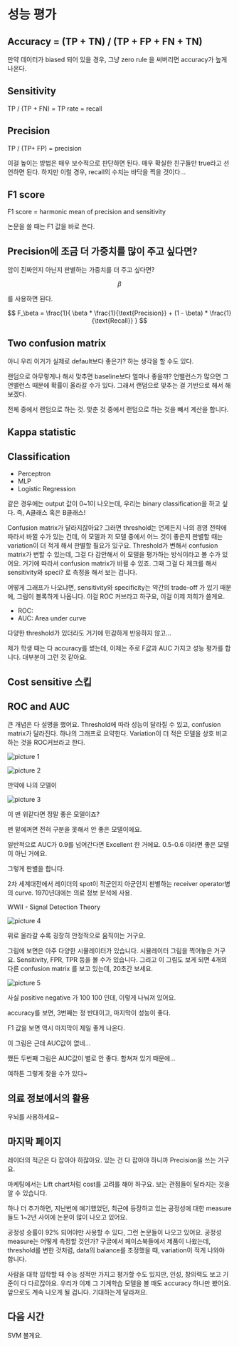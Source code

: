 # 성능 평가

## Accuracy = (TP + TN) / (TP + FP + FN + TN)

만약 데이터가 biased 되어 있을 경우, 그냥 zero rule 을 써버리면 accuracy가 높게 나온다.

## Sensitivity

TP / (TP + FN) = TP rate = recall

## Precision

TP / (TP+ FP) = precision

이걸 높이는 방법은 매우 보수적으로 판단하면 된다. 매우 확실한 친구들만 true라고 선언하면 된다. 하지만 이럴 경우, recall의 수치는 바닥을 찍을 것이다...

## F1 score

F1 score = harmonic mean of precision and sensitivity

논문을 쓸 때는 F1 값을 바로 쓴다.

## Precision에 조금 더 가중치를 많이 주고 싶다면?

암이 진짜인지 아닌지 판별하는 가중치를 더 주고 싶다면?

$$
\beta
$$

를 사용하면 된다.

$$
F_\beta = \frac{1}{
    \beta * \frac{1}{\text{Precision}} +
    (1 - \beta) * \frac{1}{\text{Recall}}
}
$$

## Two confusion matrix

아니 우리 이거가 실제로 default보다 좋은가? 하는 생각을 할 수도 있다.

랜덤으로 아무렇게나 해서 맞추면 baseline보다 얼마나 좋을까? 언밸런스가 많으면 그 언밸런스 때문에 확률이 올라갈 수가 있다. 그래서 랜덤으로 맞추는 걸 기반으로 해서 해보겠다.

전체 중에서 랜덤으로 하는 것. 맞춘 것 중에서 랜덤으로 하는 것을 빼서 계산을 합니다.

## Kappa statistic

## Classification

- Perceptron
- MLP
- Logistic Regression

같은 경우에는 output 값이 0~1이 나오는데,
우리는 binary classification을 하고 싶다. 즉, A클래스 혹은 B클래스!

Confusion matrix가 달라지잖아요? 그러면 threshold는 언제든지 나의 경영 전략에 따라서
바뀔 수가 있는 건데, 이 모델과 저 모델 중에서 어느 것이 좋은지 판별할 때는
variation이 더 적게 해서 판별할 필요가 있구요.
Threshold가 변해서 confusion matrix가 변할 수 있는데,
그걸 다 감안해서 이 모델을 평가하는 방식이라고
볼 수가 있어요. 거기에 따라서 confusion matrix가 바뀔 수 있죠.
그때 그걸 다 체크를 해서 sensitivity와 speci? 로 측정을 해서 보는 겁니다.

어떻게 그래프가 나오냐면, sensitivity와 specificity는 약간의 trade-off
가 있기 때문에, 그림이 볼록하게 나옵니다. 이걸 ROC 커브라고 하구요, 이걸
이제 저희가 쓸게요.

- ROC:
- AUC: Area under curve

다양한 threshold가 있더라도 거기에 민감하게 반응하지 않고...

제가 학생 때는 다 accuracy를 썼는데, 이제는 주로 F값과 AUC 가지고 성능 평가를 합니다. 대부분이 그런 것 같아요.

## Cost sensitive 스킵

## ROC and AUC

큰 개념은 다 설명을 했어요. Threshold에 따라 성능이 달라질 수 있고, confusion matrix가 달라진다.
하나의 그래프로 요약한다.
Variation이 더 적은 모델을 상호 비교하는 것을 ROC커브라고 한다.

![picture 1](images/d7fa31265d1df628ab1add176830fd46ad8048552910ce199eaed456f63bb19c.png)  

![picture 2](images/606aa5718cb77de8b8a85cce431b103c9da9c66ea79ddf6038d0a0ac2f3452ca.png)  


만약에 나의 모델이 

![picture 3](images/a3b09b1fe95ced8c0ce93521e1fc5a4a87bbf3a009d46270bde0dc3e846947e0.png)  

이 맨 위같다면 정말 좋은 모델이죠?

맨 밑에꺼면 전혀 구분을 못해서 안 좋은 모델이에요.

일반적으로 AUC가 0.9를 넘어간다면 Excellent 한 거에요.
0.5-0.6 이라면 좋은 모델이 아닌 거에요.

그렇게 판별을 합니다.

2차 세계대전에서 레이더의 spot이 적군인지 아군인지 판별하는 receiver operator병의 curve. 1970년대에는 의료 정보 분석에 사용.

WWII - Signal Detection Theory

![picture 4](images/097b3c2d61525412b820dd0e2e58dac4acc6702a4cbd23b25d5a3f86bbcc9767.png)  

위로 올라갈 수록 굉장히 안정적으로 움직이는 거구요.

그림에 보면은 아주 다양한 시뮬레이터가 있습니다. 시뮬레이터 그림을 찍어놓은 거구요. Sensitivity, FPR, TPR 등을 볼 수가 있습니다. 그리고 이 그림도 보게 되면 4개의 다른 confusion matrix 를 보고 있는데, 20초간 보세요.

![picture 5](images/3017b0802061910373e1784dfcfa842efa563c84c10294b3e880aa0771751c21.png)  

사실 positive negative 가 100 100 인데, 이렇게 나눠져 있어요.

accuracy를 보면, 3번째는 정 반대이고, 마지막이 성능이 좋다.

F1 값을 보면 역시 마지막이 제일 좋게 나온다.

이 그림은 근데 AUC값이 없네...

쨌든 두번째 그림은 AUC값이 별로 안 좋다. 합쳐져 있기 때문에...

여하튼 그렇게 찾을 수가 있다~

## 의료 정보에서의 활용

우뇌를 사용하세요~

## 마지막 페이지

레이더의 적군은 다 잡아야 하잖아요. 있는 건 다 잡아야 하니까 Precision을 쓰는 거구요.

마케팅에서는 Lift chart처럼 cost를 고려를 해야 하구요.
보는 관점들이 달라지는 것을 알 수 있습니다.

하나 더 추가하면, 지난번에 얘기했었던, 최근에 등장하고 있는 공정성에 대한 measure들도 1~2년 사이에 논문이 많이 나오고 있어요.

공정성 승률이 92% 되어야만 사용할 수 있다, 그런 논문들이 나오고 있어요. 공정성 measure는 어떻게 측정할 것인가? 구글에서 페이스북들에서 제품이 나왔는데, threshold를 변한 것처럼, data의 balance를 조정했을 때, variation이 적게 나와야 합니다.

사람을 대학 입학할 때 수능 성적만 가지고 평가할 수도 있지만, 인성, 창의력도 보고 기준이 다 다르잖아요. 우리가 이제 그 기계학습 모델을 볼 때도 accuracy 하나만 봤어요. 앞으로도 계속 나오게 될 겁니다. 기대하는게 달라져요.

## 다음 시간

SVM 볼게요.